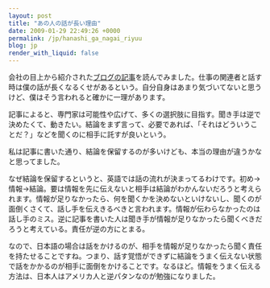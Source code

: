 ```yaml
---
layout: post
title: "あの人の話が長い理由"
date: 2009-01-29 22:49:26 +0000
permalink: /jp/hanashi_ga_nagai_riyuu
blog: jp
render_with_liquid: false
---
```


<p>会社の目上から紹介された<a href="http://d.hatena.ne.jp/sotacafe/20090129/1233229769">ブログの記事</a>を読んでみました。仕事の関連者と話す時は僕の話が長くなるくせがあるという。自分自身はあまり気づいてないと思うけど、僕はそう言われると確かに一理があります。</p>

<p>記事によると、専門家は可能性や広げて、多くの選択肢に目指す。聞き手は逆で決めたくて、動きたい。結論をまず言って、必要であれば、「それはどういうことだ？」などを聞くのに相手に託すが良いという。</p>

<p>私は記事に書いた通り、結論を保留するのが多いけども、本当の理由が違うかなと思ってました。</p>

<p>なぜ結論を保留するというと、英語では話の流れが決まってるわけです。初め->情報->結論。要は情報を先に伝えないと相手は結論がわかんないだろうと考えられます。情報が足りなかったら、何を聞くかを決めないといけないし、聞くのが面倒くさくて、話し手を伝えきるべきと言われます。情報が伝わらなかったのは話し手のミス。逆に記事を書いた人は聞き手が情報が足りなかったら聞くべきだろうと考えている。責任が逆の方にとまる。</p>

<p>なので、日本語の場合は話をかけるのが、相手を情報が足りなかったら聞く責任を持たせることですね。つまり、話す覚悟ができずに結論をうまく伝えない状態で話をかかるのが相手に面倒をかけることです。なるほど。情報をうまく伝える方法は、日本人はアメリカ人と逆パタンなのが勉強になりました。</p>
<div class="sharethis">
        <script type="text/javascript" language="javascript">
          SHARETHIS.addEntry( {
            title : 'あの人の話が長い理由',
              url   : 'http://www.ianlewis.org/jp/hanashi_ga_nagai_riyuu'}, 
            { button: true }
          ) ;
        </script></div>
